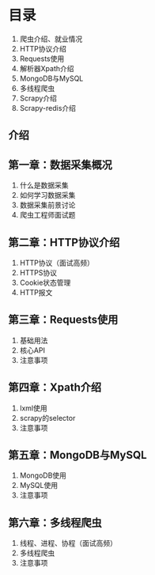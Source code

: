 # 目录

1. 爬虫介绍、就业情况
2. HTTP协议介绍
3. Requests使用
4. 解析器Xpath介绍
5. MongoDB与MySQL
6. 多线程爬虫
7. Scrapy介绍
8. Scrapy-redis介绍

## 介绍

## 第一章：数据采集概况

1. 什么是数据采集
2. 如何学习数据采集
3. 数据采集前景讨论
4. 爬虫工程师面试题

## 第二章：HTTP协议介绍

1. HTTP协议（面试高频）
2. HTTPS协议
3. Cookie状态管理
4. HTTP报文

## 第三章：Requests使用

1. 基础用法
2. 核心API
3. 注意事项

## 第四章：Xpath介绍

1. lxml使用
2. scrapy的selector
3. 注意事项

## 第五章：MongoDB与MySQL

1. MongoDB使用
2. MySQL使用
3. 注意事项

## 第六章：多线程爬虫

1. 线程、进程、协程（面试高频）
2. 多线程爬虫
3. 注意事项
